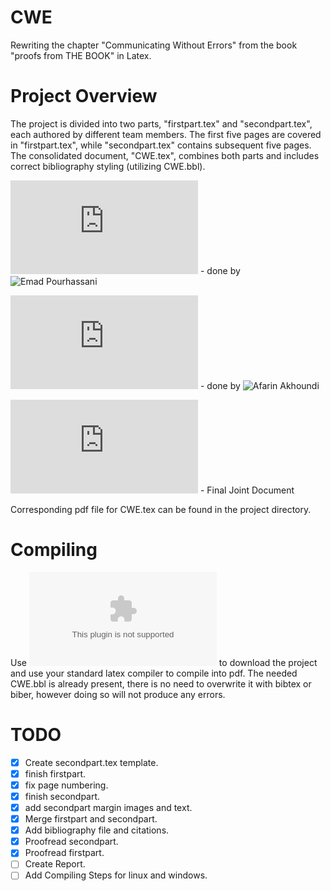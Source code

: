 # CWE
Rewriting the chapter "Communicating Without Errors" from the book "proofs from THE BOOK" in Latex.

# Project Overview
The project is divided into two parts, "firstpart.tex" and "secondpart.tex", each authored by different team members. The first five pages are covered in "firstpart.tex", while "secondpart.tex" contains subsequent five pages. The consolidated document, "CWE.tex", combines both parts and includes correct bibliography styling (utilizing CWE.bbl).

![firstpart.tex](https://github.com/xemadp/CWE/blob/main/firstpart.tex) - done by ![Emad Pourhassani](https://github.com/xemadp)

![secondpart.tex](https://github.com/xemadp/CWE/blob/main/secondpart.tex) - done by ![Afarin Akhoundi](https://github.com/afarin461)

![CWE.tex](https://github.com/xemadp/CWE/blob/main/CWE.tex) - Final Joint Document

Corresponding pdf file for CWE.tex can be found in the project directory.

# Compiling

Use ![this link](https://github.com/xemadp/CWE/archive/refs/heads/main.zip) to download the project and use your standard latex compiler to compile into pdf.
The needed CWE.bbl is already present, there is no need to overwrite it with bibtex or biber,
however doing so will not produce any errors.

# TODO

- [x] Create secondpart.tex template.
- [x] finish firstpart.
- [x] fix page numbering.
- [x] finish secondpart.
- [x] add secondpart margin images and text.
- [x] Merge firstpart and secondpart.
- [x] Add bibliography file and citations.
- [x] Proofread secondpart.
- [x] Proofread firstpart.
- [ ] Create Report.
- [ ] Add Compiling Steps for linux and windows.
